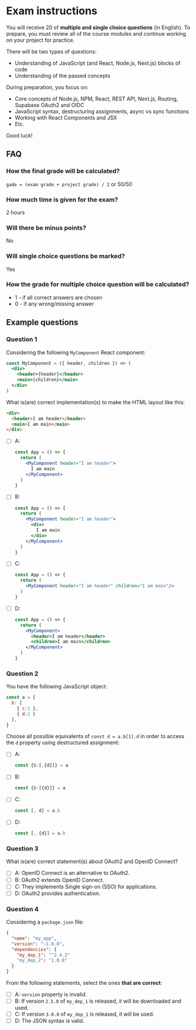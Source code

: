 
# Exam instructions

You will receive 20 of **multiple and single choice questions** (in English). To prepare, you must review all of the course modules and continue working on your project for practice.

There will be two types of questions:

- Understanding of JavaScript (and React, Node.js, Next.js) blocks of code
- Understanding of the passed concepts

During preparation, you focus on:

- Core concepts of Node.js, NPM, React, REST API, Next.js, Routing, Supabase OAuth2 and OIDC
- JavaScript syntax, destructuring assignments, async vs sync functions
- Working with React Components and JSX
- Etc.

Good luck!

## FAQ

### How the final grade will be calculated?

`gade = (exam grade + project grade) / 2` or 50/50

### How much time is given for the exam?

2 hours

### Will there be minus points?

No

### Will single choice questions be marked?

Yes

### How the grade for multiple choice question will be calculated?

- 1 - if all correct answers are chosen
- 0 - if any wrong/missing answer

## Example questions

### Question 1

Considering the following `MyComponent` React component:

```jsx
const MyComponent = ({ header, children }) => (
  <div>
    <header>{header}</header>
    <main>{children}</main>
  </div>
)
```

What is(are) correct implementation(s) to make the HTML layout like this:

```html
<div>
  <header>I am header</header>
  <main>I am main</main>
</div>
```

* [ ] A:
  ```jsx
  const App = () => {
    return (
      <MyComponent header="I am header">
        I am main
      </MyComponent>
    )
  }
  ```
* [ ] B:
  ```jsx
  const App = () => {
    return (
      <MyComponent header="I am header">
        <div>
          I am main
        </div>
      </MyComponent>
    )
  }
  ```
* [ ] C:
  ```jsx
  const App = () => {
    return (
      <MyComponent header="I am header" children="I am main"/>
    )
  }
  ```
* [ ] D:
  ```jsx
  const App = () => {
    return (
      <MyComponent>
        <header>I am header</header>
        <children>I am main</children>
      </MyComponent>
    )
  }
  ```

### Question 2

You have the following JavaScript object:

```js
const a = {
  b: [
    { c:1 },
    { d:2 }
  ],
}
```

Choose all possible equivalents of `const d = a.b[1].d` in order to access the `d` property using destructured assignment:

* [ ] A:
  ```js
  const {b:[,{d}]} = a
  ```

* [ ] B:
  ```js
  const {b:[{d}]} = a
  ```

* [ ] C:
  ```js
  const [, d] = a.b
  ```

* [ ] D:
  ```js
  const [, {d}] = a.b
  ```

### Question 3

What is(are) correct statement(s) about OAuth2 and OpenID Connect?

* [ ] A: OpenID Connect is an alternative to OAuth2.
* [ ] B: OAuth2 extends OpenID Connect.
* [ ] C: They implements Single sign-on (SSO) for applications.
* [ ] D: OAuth2 provides authentication.

### Question 4

Considering a `package.json` file:

```json
{
  "name": "my_app",
  "version": "~1.0.0",
  "dependencies": {
    "my_dep_1": "^2.4.2"
    "my_dep_2": "1.0.0"
  }
}
```

From the following statements, select the ones **that are correct**:

* [ ] A: `version` property is invalid.
* [ ] B: If version `2.5.0` of `my_dep_1` is released, it will be downloaded and used.
* [ ] C: If version `3.0.0` of `my_dep_1` is released, it will be used.
* [ ] D: The JSON syntax is valid.
